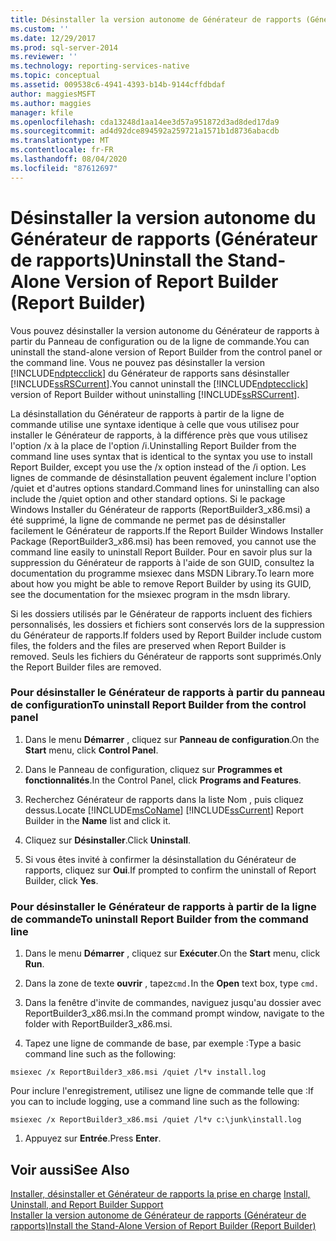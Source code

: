 ```yaml
---
title: Désinstaller la version autonome de Générateur de rapports (Générateur de rapports) | Microsoft Docs
ms.custom: ''
ms.date: 12/29/2017
ms.prod: sql-server-2014
ms.reviewer: ''
ms.technology: reporting-services-native
ms.topic: conceptual
ms.assetid: 009538c6-4941-4393-b14b-9144cffdbdaf
author: maggiesMSFT
ms.author: maggies
manager: kfile
ms.openlocfilehash: cda13248d1aa14ee3d57a951872d3ad8ded17da9
ms.sourcegitcommit: ad4d92dce894592a259721a1571b1d8736abacdb
ms.translationtype: MT
ms.contentlocale: fr-FR
ms.lasthandoff: 08/04/2020
ms.locfileid: "87612697"
---
```

# <a name="uninstall-the-stand-alone-version-of-report-builder-report-builder"></a><span data-ttu-id="d51a9-102">Désinstaller la version autonome du Générateur de rapports (Générateur de rapports)</span><span class="sxs-lookup"><span data-stu-id="d51a9-102">Uninstall the Stand-Alone Version of Report Builder (Report Builder)</span></span>
  <span data-ttu-id="d51a9-103">Vous pouvez désinstaller la version autonome du Générateur de rapports à partir du Panneau de configuration ou de la ligne de commande.</span><span class="sxs-lookup"><span data-stu-id="d51a9-103">You can uninstall the stand-alone version of Report Builder from the control panel or the command line.</span></span> <span data-ttu-id="d51a9-104">Vous ne pouvez pas désinstaller la version [!INCLUDE[ndptecclick](../../includes/ndptecclick-md.md)] du Générateur de rapports sans désinstaller [!INCLUDE[ssRSCurrent](../../includes/ssrscurrent-md.md)].</span><span class="sxs-lookup"><span data-stu-id="d51a9-104">You cannot uninstall the [!INCLUDE[ndptecclick](../../includes/ndptecclick-md.md)] version of Report Builder without uninstalling [!INCLUDE[ssRSCurrent](../../includes/ssrscurrent-md.md)].</span></span>  
  
 <span data-ttu-id="d51a9-105">La désinstallation du Générateur de rapports à partir de la ligne de commande utilise une syntaxe identique à celle que vous utilisez pour installer le Générateur de rapports, à la différence près que vous utilisez l'option /x à la place de l'option /i.</span><span class="sxs-lookup"><span data-stu-id="d51a9-105">Uninstalling Report Builder from the command line uses syntax that is identical to the syntax you use to install Report Builder, except you use the /x option instead of the /i option.</span></span> <span data-ttu-id="d51a9-106">Les lignes de commande de désinstallation peuvent également inclure l'option /quiet et d'autres options standard.</span><span class="sxs-lookup"><span data-stu-id="d51a9-106">Command lines for uninstalling can also include the /quiet option and other standard options.</span></span> <span data-ttu-id="d51a9-107">Si le package Windows Installer du Générateur de rapports (ReportBuilder3_x86.msi) a été supprimé, la ligne de commande ne permet pas de désinstaller facilement le Générateur de rapports.</span><span class="sxs-lookup"><span data-stu-id="d51a9-107">If the Report Builder Windows Installer Package (ReportBuilder3_x86.msi) has been removed, you cannot use the command line easily to uninstall Report Builder.</span></span> <span data-ttu-id="d51a9-108">Pour en savoir plus sur la suppression du Générateur de rapports à l'aide de son GUID, consultez la documentation du programme msiexec dans MSDN Library.</span><span class="sxs-lookup"><span data-stu-id="d51a9-108">To learn more about how you might be able to remove Report Builder by using its GUID, see the documentation for the msiexec program in the msdn library.</span></span>  
  
 <span data-ttu-id="d51a9-109">Si les dossiers utilisés par le Générateur de rapports incluent des fichiers personnalisés, les dossiers et fichiers sont conservés lors de la suppression du Générateur de rapports.</span><span class="sxs-lookup"><span data-stu-id="d51a9-109">If folders used by Report Builder include custom files, the folders and the files are preserved when Report Builder is removed.</span></span> <span data-ttu-id="d51a9-110">Seuls les fichiers du Générateur de rapports sont supprimés.</span><span class="sxs-lookup"><span data-stu-id="d51a9-110">Only the Report Builder files are removed.</span></span>  
  
### <a name="to-uninstall-report-builder-from-the-control-panel"></a><span data-ttu-id="d51a9-111">Pour désinstaller le Générateur de rapports à partir du panneau de configuration</span><span class="sxs-lookup"><span data-stu-id="d51a9-111">To uninstall Report Builder from the control panel</span></span>  
  
1.  <span data-ttu-id="d51a9-112">Dans le menu **Démarrer** , cliquez sur **Panneau de configuration**.</span><span class="sxs-lookup"><span data-stu-id="d51a9-112">On the **Start** menu, click **Control Panel**.</span></span>  
  
2.  <span data-ttu-id="d51a9-113">Dans le Panneau de configuration, cliquez sur **Programmes et fonctionnalités**.</span><span class="sxs-lookup"><span data-stu-id="d51a9-113">In the Control Panel, click **Programs and Features**.</span></span>  
  
3.  <span data-ttu-id="d51a9-114">Recherchez Générateur de rapports  dans la liste Nom , puis cliquez dessus.</span><span class="sxs-lookup"><span data-stu-id="d51a9-114">Locate [!INCLUDE[msCoName](../../includes/msconame-md.md)] [!INCLUDE[ssCurrent](../../includes/sscurrent-md.md)] Report Builder in the **Name** list and click it.</span></span>  
  
4.  <span data-ttu-id="d51a9-115">Cliquez sur **Désinstaller**.</span><span class="sxs-lookup"><span data-stu-id="d51a9-115">Click **Uninstall**.</span></span>  
  
5.  <span data-ttu-id="d51a9-116">Si vous êtes invité à confirmer la désinstallation du Générateur de rapports, cliquez sur **Oui**.</span><span class="sxs-lookup"><span data-stu-id="d51a9-116">If prompted to confirm the uninstall of Report Builder, click **Yes**.</span></span>  
  
### <a name="to-uninstall-report-builder-from-the-command-line"></a><span data-ttu-id="d51a9-117">Pour désinstaller le Générateur de rapports à partir de la ligne de commande</span><span class="sxs-lookup"><span data-stu-id="d51a9-117">To uninstall Report Builder from the command line</span></span>  
  
1.  <span data-ttu-id="d51a9-118">Dans le menu **Démarrer** , cliquez sur **Exécuter**.</span><span class="sxs-lookup"><span data-stu-id="d51a9-118">On the **Start** menu, click **Run**.</span></span>  
  
2.  <span data-ttu-id="d51a9-119">Dans la zone de texte **ouvrir** , tapez`cmd.`</span><span class="sxs-lookup"><span data-stu-id="d51a9-119">In the **Open** text box, type `cmd.`</span></span>  
  
3.  <span data-ttu-id="d51a9-120">Dans la fenêtre d'invite de commandes, naviguez jusqu'au dossier avec ReportBuilder3_x86.msi.</span><span class="sxs-lookup"><span data-stu-id="d51a9-120">In the command prompt window, navigate to the folder with ReportBuilder3_x86.msi.</span></span>  
  
4.  <span data-ttu-id="d51a9-121">Tapez une ligne de commande de base, par exemple :</span><span class="sxs-lookup"><span data-stu-id="d51a9-121">Type a basic command line such as the following:</span></span>  
  
 `msiexec /x ReportBuilder3_x86.msi /quiet /l*v install.log`  
  
 <span data-ttu-id="d51a9-122">Pour inclure l'enregistrement, utilisez une ligne de commande telle que :</span><span class="sxs-lookup"><span data-stu-id="d51a9-122">If you can to include logging, use a command line such as the following:</span></span>  
  
 `msiexec /x ReportBuilder3_x86.msi /quiet /l*v c:\junk\install.log`  
  
1.  <span data-ttu-id="d51a9-123">Appuyez sur **Entrée**.</span><span class="sxs-lookup"><span data-stu-id="d51a9-123">Press **Enter**.</span></span>  
  
## <a name="see-also"></a><span data-ttu-id="d51a9-124">Voir aussi</span><span class="sxs-lookup"><span data-stu-id="d51a9-124">See Also</span></span>  
 <span data-ttu-id="d51a9-125">[Installer, désinstaller et Générateur de rapports la prise en charge](../install-uninstall-and-report-builder-support.md) </span><span class="sxs-lookup"><span data-stu-id="d51a9-125">[Install, Uninstall, and Report Builder Support](../install-uninstall-and-report-builder-support.md) </span></span>  
 [<span data-ttu-id="d51a9-126">Installer la version autonome de Générateur de rapports &#40;Générateur de rapports&#41;</span><span class="sxs-lookup"><span data-stu-id="d51a9-126">Install the Stand-Alone Version of Report Builder &#40;Report Builder&#41;</span></span>](install-report-builder.md)  
  
  
